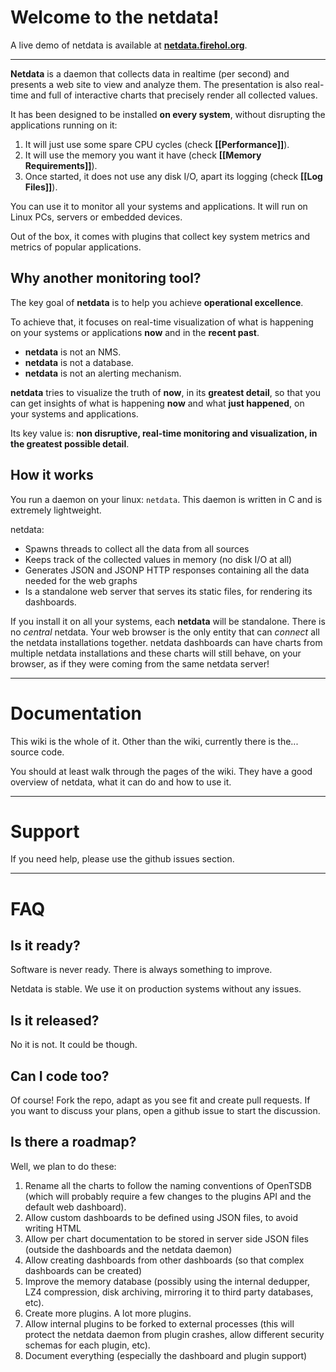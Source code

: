 # Welcome to the netdata!

A live demo of netdata is available at **[netdata.firehol.org](http://netdata.firehol.org)**.

---

**Netdata** is a daemon that collects data in realtime (per second) and presents a web site to view and analyze them.
The presentation is also real-time and full of interactive charts that precisely render all collected values.

It has been designed to be installed **on every system**, without disrupting the applications running on it:

1. It will just use some spare CPU cycles (check **[[Performance]]**).
2. It will use the memory you want it have (check **[[Memory Requirements]]**).
3. Once started, it does not use any disk I/O, apart its logging (check **[[Log Files]]**).

You can use it to monitor all your systems and applications. It will run on Linux PCs, servers or embedded devices.

Out of the box, it comes with plugins that collect key system metrics and metrics of popular applications.

## Why another monitoring tool?

The key goal of **netdata** is to help you achieve **operational excellence**.

To achieve that, it focuses on real-time visualization of what is happening on your systems or applications **now** and in the **recent past**.

- **netdata** is not an NMS.
- **netdata** is not a database.
- **netdata** is not an alerting mechanism.

**netdata** tries to visualize the truth of **now**, in its **greatest detail**, so that you can get insights of what is happening **now** and what **just happened**, on your systems and applications.

Its key value is: **non disruptive, real-time monitoring and visualization, in the greatest possible detail**.

## How it works

You run a daemon on your linux: `netdata`. This daemon is written in C and is extremely lightweight.

netdata:

  - Spawns threads to collect all the data from all sources
  - Keeps track of the collected values in memory (no disk I/O at all)
  - Generates JSON and JSONP HTTP responses containing all the data needed for the web graphs
  - Is a standalone web server that serves its static files, for rendering its dashboards.

If you install it on all your systems, each **netdata** will be standalone. There is no *central* netdata. Your web browser is the only entity that can *connect* all the netdata installations together. netdata dashboards can have charts from multiple netdata installations and these charts will still behave, on your browser, as if they were coming from the same netdata server!

---

# Documentation

This wiki is the whole of it. Other than the wiki, currently there is the... source code.

You should at least walk through the pages of the wiki. They have a good overview of netdata, what it can do and how to use it.

---

# Support

If you need help, please use the github issues section.

---


# FAQ

## Is it ready?

Software is never ready. There is always something to improve.

Netdata is stable. We use it on production systems without any issues.

## Is it released?

No it is not. It could be though.

## Can I code too?

Of course! Fork the repo, adapt as you see fit and create pull requests.
If you want to discuss your plans, open a github issue to start the discussion.

## Is there a roadmap?

Well, we plan to do these:

1. Rename all the charts to follow the naming conventions of OpenTSDB (which will probably require a few changes to the plugins API and the default web dashboard).
2. Allow custom dashboards to be defined using JSON files, to avoid writing HTML
3. Allow per chart documentation to be stored in server side JSON files (outside the dashboards and the netdata daemon)
4. Allow creating dashboards from other dashboards (so that complex dashboards can be created)
5. Improve the memory database (possibly using the internal dedupper, LZ4 compression, disk archiving, mirroring it to third party databases, etc).
6. Create more plugins. A lot more plugins.
7. Allow internal plugins to be forked to external processes (this will protect the netdata daemon from plugin crashes, allow different security schemas for each plugin, etc).
8. Document everything (especially the dashboard and plugin support)
